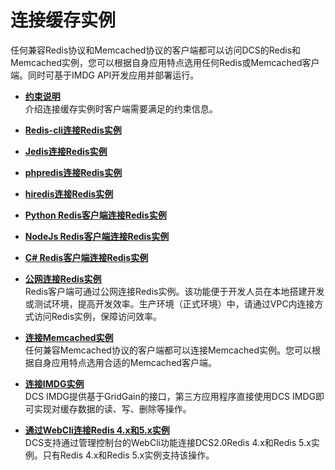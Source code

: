 # 连接缓存实例<a name="zh-cn_topic_0033744455"></a>

任何兼容Redis协议和Memcached协议的客户端都可以访问DCS的Redis和Memcached实例，您可以根据自身应用特点选用任何Redis或Memcached客户端。同时可基于IMDG API开发应用并部署运行。

-   **[约束说明](约束说明.md)**  
介绍连接缓存实例时客户端需要满足的约束信息。
-   **[Redis-cli连接Redis实例](Redis-cli连接Redis实例.md)**  

-   **[Jedis连接Redis实例](Jedis连接Redis实例.md)**  

-   **[phpredis连接Redis实例](phpredis连接Redis实例.md)**  

-   **[hiredis连接Redis实例](hiredis连接Redis实例.md)**  

-   **[Python Redis客户端连接Redis实例](Python-Redis客户端连接Redis实例.md)**  

-   **[NodeJs Redis客户端连接Redis实例](NodeJs-Redis客户端连接Redis实例.md)**  

-   **[C\# Redis客户端连接Redis实例](C-Redis客户端连接Redis实例.md)**  

-   **[公网连接Redis实例](公网连接Redis实例.md)**  
Redis客户端可通过公网连接Redis实例。该功能便于开发人员在本地搭建开发或测试环境，提高开发效率。生产环境（正式环境）中，请通过VPC内连接方式访问Redis实例，保障访问效率。
-   **[连接Memcached实例](连接Memcached实例.md)**  
任何兼容Memcached协议的客户端都可以连接Memcached实例。您可以根据自身应用特点选用合适的Memcached客户端。
-   **[连接IMDG实例](连接IMDG实例.md)**  
DCS IMDG提供基于GridGain的接口，第三方应用程序直接使用DCS IMDG即可实现对缓存数据的读、写、删除等操作。
-   **[通过WebCli连接Redis 4.x和5.x实例](通过WebCli连接Redis-4-x和5-x实例.md)**  
DCS支持通过管理控制台的WebCli功能连接DCS2.0Redis 4.x和Redis 5.x实例。只有Redis 4.x和Redis 5.x实例支持该操作。

